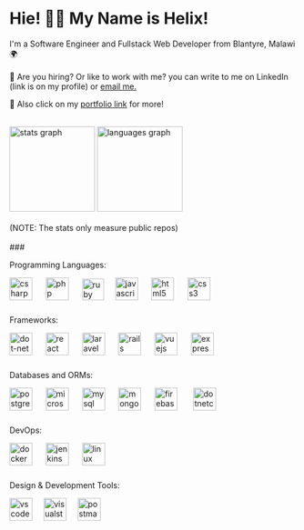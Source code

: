 # Hie! :wave::smiley: My Name is Helix!

I'm a Software Engineer and Fullstack Web Developer from Blantyre, Malawi :earth_africa: <br><br>
:mega: Are you hiring? Or like to work with me? you can write to me on LinkedIn (link is on my profile) or <a href="mailto:wonganichipofya98@gmail.com">email me.</a>

 :mega: Also click on my <a href="https://helixchipofya.netlify.app" target="blank">portfolio link</a> for more!
<br><br>


<div align="left">
  <img src="https://github-readme-stats.vercel.app/api?username=Helixmw&hide_title=false&hide_rank=false&show_icons=true&include_all_commits=true&count_private=true&disable_animations=false&theme=dracula&locale=en&hide_border=false&order=1" height="150" alt="stats graph"  />
  <img src="https://github-readme-stats.vercel.app/api/top-langs?username=Helixmw&locale=en&hide_title=false&layout=compact&card_width=320&langs_count=5&theme=dracula&hide_border=false&order=2" height="150" alt="languages graph"  />
</div>
<br>
(NOTE: The stats only measure public repos)
<br><br>
###

Programming Languages:
<div align="left">
  <img src="https://cdn.jsdelivr.net/gh/devicons/devicon/icons/csharp/csharp-original.svg" height="40" alt="csharp logo"  />&nbsp;
  <img width="12" />
  <img src="https://cdn.jsdelivr.net/gh/devicons/devicon/icons/php/php-original.svg" height="40" alt="php logo"  />&nbsp;
  <img width="12" />
  <img src="https://cdn.jsdelivr.net/gh/devicons/devicon/icons/ruby/ruby-original.svg" height="38" alt="ruby logo"  />
  <img width="12"/>
  <img src="https://cdn.jsdelivr.net/gh/devicons/devicon/icons/javascript/javascript-original.svg" height="40" alt="javascript logo"  />&nbsp;
  <img width="12" />
  <img src="https://cdn.jsdelivr.net/gh/devicons/devicon/icons/html5/html5-original.svg" height="40" alt="html5 logo"  />&nbsp;
  <img width="12" />
  <img src="https://cdn.jsdelivr.net/gh/devicons/devicon/icons/css3/css3-original.svg" height="40" alt="css3 logo"  />&nbsp;
 
</div>


###
 
</div>

###
Frameworks:
<div align="left">
  
  <img src="https://skillicons.dev/icons?i=dotnet" height="40" alt="dot-net logo"  />&nbsp;
  <img width="12" />
  <img src="https://cdn.jsdelivr.net/gh/devicons/devicon/icons/react/react-original.svg" height="40" alt="react logo"  />&nbsp;
  <img width="12" />
  <img src="https://cdn.simpleicons.org/laravel/FF2D20" height="40" alt="laravel logo"  />&nbsp;
  <img width="12" />
  <img src="https://cdn.simpleicons.org/rubyonrails/CC0000" height="40" alt="rails logo"  />&nbsp;
  <img width="12" />
  <img src="https://cdn.jsdelivr.net/gh/devicons/devicon/icons/vuejs/vuejs-original.svg" height="40" alt="vuejs logo"  />&nbsp;
  <img width="12" />
  <img src="https://skillicons.dev/icons?i=express" height="40" alt="express logo"  />&nbsp;

</div>

###

Databases and ORMs:
<div align="left">
  <img src="https://cdn.jsdelivr.net/gh/devicons/devicon/icons/postgresql/postgresql-original.svg" height="40" alt="postgresql logo"  />&nbsp;
  <img width="12" />
  <img src="https://cdn.jsdelivr.net/gh/devicons/devicon/icons/microsoftsqlserver/microsoftsqlserver-plain.svg" height="40" alt="microsoftsqlserver logo"  />&nbsp;
  <img width="12" />
  <img src="https://cdn.jsdelivr.net/gh/devicons/devicon/icons/mysql/mysql-original.svg" height="40" alt="mysql logo"  />&nbsp;
  <img width="12" />
  <img src="https://cdn.jsdelivr.net/gh/devicons/devicon/icons/mongodb/mongodb-original.svg" height="40" alt="mongodb logo"  />&nbsp;
  <img width="12" />
  <img src="https://cdn.jsdelivr.net/gh/devicons/devicon/icons/firebase/firebase-plain.svg" height="40" alt="firebase logo"  /> &nbsp;
  <img width="12" />
 <img src="https://cdn.jsdelivr.net/gh/devicons/devicon/icons/dotnetcore/dotnetcore-original.svg" height="40" alt="dotnetcore logo"  />&nbsp;
</div>

###

DevOps:
 <div align="left">
  <img src="https://cdn.jsdelivr.net/gh/devicons/devicon/icons/docker/docker-original.svg" height="40" alt="docker logo"  />&nbsp;
  <img width="12" />
  <img src="https://cdn.simpleicons.org/jenkins/D24939" height="40" alt="jenkins logo"  />&nbsp;
  <img width="12" />
  <img src="https://cdn.jsdelivr.net/gh/devicons/devicon/icons/linux/linux-original.svg" height="40" alt="linux logo"  />&nbsp;
</div>

###


Design & Development Tools:
<div align="left">
  <img src="https://cdn.jsdelivr.net/gh/devicons/devicon/icons/vscode/vscode-original.svg" height="40" alt="vscode logo"  />
  <img width="12" />
  <img src="https://cdn.jsdelivr.net/gh/devicons/devicon/icons/visualstudio/visualstudio-plain.svg" height="40" alt="visualstudio logo"  />
  <img width="12" />
  <img src="https://skillicons.dev/icons?i=postman" height="40" alt="postman logo"  />
</div>

###


 <!--Languages and Frameworks:<br><br>
 <img src="images/Bootstrap.svg" height="63">&nbsp;
  <img src="images/PHP-logo.svg" height="63">&nbsp;
 <img src="images/js.png"  height="63">&nbsp;
 <img src="images/C.png" height="66">&nbsp;
 <img src="images/nodejs.png" height="63">&nbsp;
 <img src="images/vue.png" height="63">&nbsp;
 <img src="images/Laravel.svg" height="63">&nbsp;
 <img src="images/rails.png"  height="63">&nbsp;
 <img src="images/NET.svg" height="63">&nbsp;

 Databases and Frameworks:
 <br>
 <br>
  <img src="images/postgresql.png" height="63">&nbsp;
  <img src="images/new-microsoft-sql-server-logo.png" height="63">&nbsp;
  <img src="images/MySQL.svg.png" height="63">&nbsp;
  <img src="images/MongoDB.png" height="63">&nbsp;
  <img src="images/Firebase_Logo.png" height="63">&nbsp;
  <img src="images/ef.png" height="63">&nbsp;

  Development Tools:
  <br>
  <br>
  <img src="images/vs.png" height="63">&nbsp;
  <img src="images/vsc.png" height="63">&nbsp;
  <img src="images/postman.png" height="63">&nbsp; -->
  
  
  
 
 <!-- Add-ons I have tested with Vue.js:
 <br>
 <br>
   <img src="images/Electron.svg" height="50">&nbsp;
     <img src="images/Ionic.svg" height="50">&nbsp; -->

  




  
 
 
 

